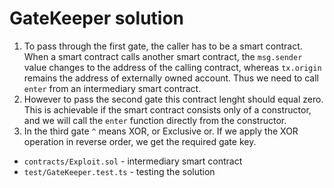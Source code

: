 # GateKeeper solution

1. To pass through the first gate, the caller has to be a smart contract. When a smart contract calls another smart contract, the `msg.sender` value changes to the address of the calling contract, whereas `tx.origin` remains the address of externally owned account. Thus we need to call `enter` from an intermediary smart contract.
2. However to pass the second gate this contract lenght should equal zero. This is achievable if the smart contract consists only of a constructor, and we will call the `enter` function directly from the constructor.
3. In the third gate `^` means XOR, or Exclusive or. If we apply the XOR operation in reverse order, we get the required gate key.

- `contracts/Exploit.sol` - intermediary smart contract
- `test/GateKeeper.test.ts` - testing the solution